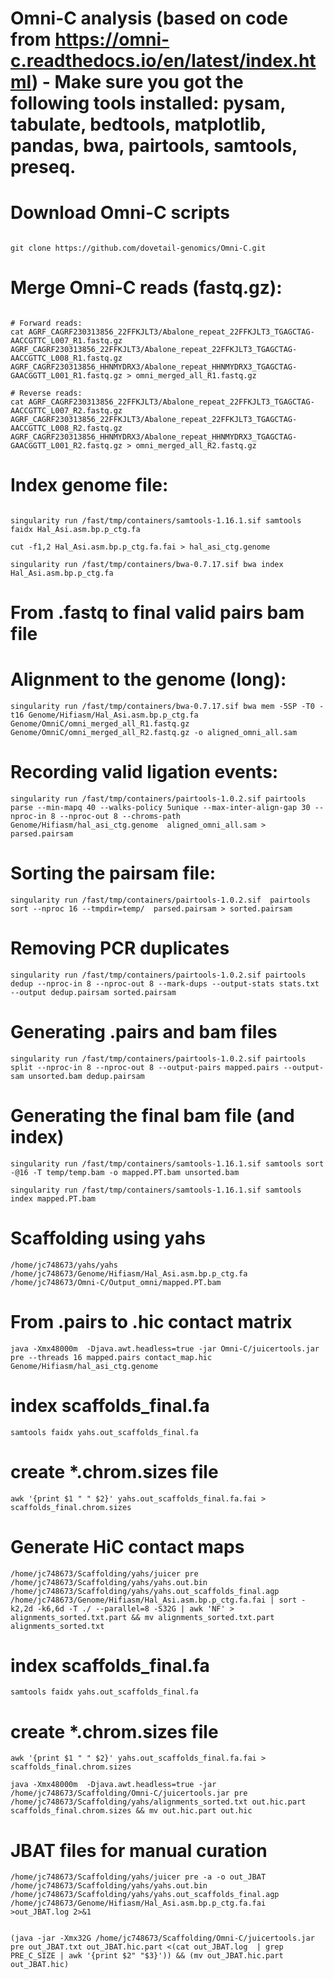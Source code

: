 # Omni-C analysis (based on code from https://omni-c.readthedocs.io/en/latest/index.html) - Make sure you got the following tools installed: pysam, tabulate, bedtools, matplotlib, pandas, bwa, pairtools, samtools, preseq. 

# Download Omni-C scripts

```{bash}

git clone https://github.com/dovetail-genomics/Omni-C.git

```

# Merge Omni-C reads (fastq.gz):

```{bash}

# Forward reads:
cat AGRF_CAGRF230313856_22FFKJLT3/Abalone_repeat_22FFKJLT3_TGAGCTAG-AACCGTTC_L007_R1.fastq.gz AGRF_CAGRF230313856_22FFKJLT3/Abalone_repeat_22FFKJLT3_TGAGCTAG-AACCGTTC_L008_R1.fastq.gz AGRF_CAGRF230313856_HHNMYDRX3/Abalone_repeat_HHNMYDRX3_TGAGCTAG-GAACGGTT_L001_R1.fastq.gz > omni_merged_all_R1.fastq.gz

# Reverse reads:
cat AGRF_CAGRF230313856_22FFKJLT3/Abalone_repeat_22FFKJLT3_TGAGCTAG-AACCGTTC_L007_R2.fastq.gz AGRF_CAGRF230313856_22FFKJLT3/Abalone_repeat_22FFKJLT3_TGAGCTAG-AACCGTTC_L008_R2.fastq.gz AGRF_CAGRF230313856_HHNMYDRX3/Abalone_repeat_HHNMYDRX3_TGAGCTAG-GAACGGTT_L001_R2.fastq.gz > omni_merged_all_R2.fastq.gz

```
# Index genome file:
```{bash}

singularity run /fast/tmp/containers/samtools-1.16.1.sif samtools faidx Hal_Asi.asm.bp.p_ctg.fa

cut -f1,2 Hal_Asi.asm.bp.p_ctg.fa.fai > hal_asi_ctg.genome

singularity run /fast/tmp/containers/bwa-0.7.17.sif bwa index Hal_Asi.asm.bp.p_ctg.fa
```

# From .fastq to final valid pairs bam file

# Alignment to the genome (long):
```{bash}
singularity run /fast/tmp/containers/bwa-0.7.17.sif bwa mem -5SP -T0 -t16 Genome/Hifiasm/Hal_Asi.asm.bp.p_ctg.fa Genome/OmniC/omni_merged_all_R1.fastq.gz Genome/OmniC/omni_merged_all_R2.fastq.gz -o aligned_omni_all.sam
```
# Recording valid ligation events:
```{bash}
singularity run /fast/tmp/containers/pairtools-1.0.2.sif pairtools parse --min-mapq 40 --walks-policy 5unique --max-inter-align-gap 30 --nproc-in 8 --nproc-out 8 --chroms-path Genome/Hifiasm/hal_asi_ctg.genome  aligned_omni_all.sam >  parsed.pairsam
```
# Sorting the pairsam file:
```{bash}
singularity run /fast/tmp/containers/pairtools-1.0.2.sif  pairtools sort --nproc 16 --tmpdir=temp/  parsed.pairsam > sorted.pairsam
```
# Removing PCR duplicates
```{bash}
singularity run /fast/tmp/containers/pairtools-1.0.2.sif pairtools dedup --nproc-in 8 --nproc-out 8 --mark-dups --output-stats stats.txt --output dedup.pairsam sorted.pairsam
```
# Generating .pairs and bam files
```{bash}
singularity run /fast/tmp/containers/pairtools-1.0.2.sif pairtools split --nproc-in 8 --nproc-out 8 --output-pairs mapped.pairs --output-sam unsorted.bam dedup.pairsam
```
# Generating the final bam file (and index)
```{bash}
singularity run /fast/tmp/containers/samtools-1.16.1.sif samtools sort -@16 -T temp/temp.bam -o mapped.PT.bam unsorted.bam

singularity run /fast/tmp/containers/samtools-1.16.1.sif samtools index mapped.PT.bam

```
# Scaffolding using yahs
```{bash}
/home/jc748673/yahs/yahs /home/jc748673/Genome/Hifiasm/Hal_Asi.asm.bp.p_ctg.fa /home/jc748673/Omni-C/Output_omni/mapped.PT.bam
```

# From .pairs to .hic contact matrix
```{bash}
java -Xmx48000m  -Djava.awt.headless=true -jar Omni-C/juicertools.jar pre --threads 16 mapped.pairs contact_map.hic Genome/Hifiasm/hal_asi_ctg.genome
```

# index scaffolds_final.fa
```{bash}
samtools faidx yahs.out_scaffolds_final.fa
```

# create *.chrom.sizes file
```{bash}
awk '{print $1 " " $2}' yahs.out_scaffolds_final.fa.fai > scaffolds_final.chrom.sizes
```

# Generate HiC contact maps
```{bash}
/home/jc748673/Scaffolding/yahs/juicer pre /home/jc748673/Scaffolding/yahs/yahs.out.bin /home/jc748673/Scaffolding/yahs/yahs.out_scaffolds_final.agp /home/jc748673/Genome/Hifiasm/Hal_Asi.asm.bp.p_ctg.fa.fai | sort -k2,2d -k6,6d -T ./ --parallel=8 -S32G | awk 'NF' > alignments_sorted.txt.part && mv alignments_sorted.txt.part alignments_sorted.txt
```

# index scaffolds_final.fa
```{bash}
samtools faidx yahs.out_scaffolds_final.fa
```
# create *.chrom.sizes file
```{bash}
awk '{print $1 " " $2}' yahs.out_scaffolds_final.fa.fai > scaffolds_final.chrom.sizes

java -Xmx48000m  -Djava.awt.headless=true -jar /home/jc748673/Scaffolding/Omni-C/juicertools.jar pre /home/jc748673/Scaffolding/yahs/alignments_sorted.txt out.hic.part scaffolds_final.chrom.sizes && mv out.hic.part out.hic
```

# JBAT files for manual curation 
```{bash}
/home/jc748673/Scaffolding/yahs/juicer pre -a -o out_JBAT /home/jc748673/Scaffolding/yahs/yahs.out.bin /home/jc748673/Scaffolding/yahs/yahs.out_scaffolds_final.agp /home/jc748673/Genome/Hifiasm/Hal_Asi.asm.bp.p_ctg.fa.fai >out_JBAT.log 2>&1


(java -jar -Xmx32G /home/jc748673/Scaffolding/Omni-C/juicertools.jar pre out_JBAT.txt out_JBAT.hic.part <(cat out_JBAT.log  | grep PRE_C_SIZE | awk '{print $2" "$3}')) && (mv out_JBAT.hic.part out_JBAT.hic)

```


